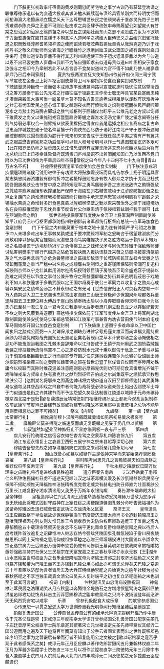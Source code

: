 <!-- { "loadSidebar": true } -->
　　门下朕更张初政率吁宿儒询黄发则罔愆闵劳宅牧之事学古训乃有获延登劝诵之联惟尊徳乐道以有为庶遗大投艰其求济勉从巽牍诞布涣纶具官某刚大而粹明忱悃而闳裕海濵大老懔亷顽立懦之风天下达尊懋辅世长民之徳硕果表于羣彦灵光岿乎三朝责难谓恭陈尧舜之正道不可则止耻由求之具臣肆予改弦申命赐履望公如望嵗乆有甘棠之思治民如治家丕徯黍苗之泽以楚丘之谋始壮而东山之志不渝股肱力汝为不欲烦于方面耆夀俊在服其进疆于本朝念冲人道问学之初维大臣傅徳义之益绍兴旧弼冠延恩之职而敷经淳熈耆英领祥源之使而诏读若稽茂典载锡优章肯从我游克迈乃训于戏问丹书之敬义毋勤师尚父表海之行瞻緑竹之琢磨尚廸卫武公箴国之戒有谋则就盍归乎来可【贾似道专政夣鼎不得行其志利州转运使王玠子愬求遗泽夣鼎以为合与似道以恩不出已罢吏数人夣鼎曰我断不为陈自强即求去似道母责似道曰叶丞相安于家食汝强与之相印今乃牵制若此不从吾言吾不食矣似道曰为官不得不如此乃使人谢夣鼎夣鼎乃已后奉祠家居】
　　夏贵特授两淮宣抚大使知扬州依前开府仪同三司宁武军节度使左金吾卫上将军枢宻副使兼侍卫马军都指挥使食邑食实封如故制
　　门下聴鼓鼙思帅臣倚一贤而强本戒师旅率淮浦兼两路以宣威朕逢时隐忧注意宿望授西讨之畧方屡奏于肤公先元戎之行趣往临于钜鹿王言作命士聴无哗具官某良寔而忠纯沈潜而果毅属大事可当一面虽草木莫不知名方畧无逾老成樽爼足以却敌有厌难折冲之壮志有忧国爱民之盛心慨王事之棘则夜衣而行愤狄难之炽则缨冠而往风声鹤唳策淝水之竒勲士饱马腾占郾城之胜气贰枢列于西辅仪台眎乎三公维元老之方叔以饬师干维黄发之尚父以秉旄钺戎容暨暨趣咨筹幄之谋淮水汤汤尤重广陵之镇念阃寄分任则气势弱必事权合一则臂指从欲表里撑拓之得宜庶首尾运掉之相应昔髙庙之复古命世忠而捍城兹宏建于使名俾菑攘于外侮陜东西尽防于诸将江南北严守于要冲蔽遮甸畿控御都防式固吾圉亟为朕行于戏来旬来宣告成于王既任召虎平夷之寄有严有翼共武之服益懋吉甫宪邦之功威信孚可以辑人和号令明可以作士气遹图耆定汔济多艰可【此在阳罗堡防师之后贵既失长江惟恐督府有戒罪无所逃又恐孙虎臣以后进为将有功总统出已上日夜幸其败督府既清贵归庐州屡诏不出若罔闻知国亡乃以淮西圣竟归附以为已功世祖俾为平章后四年卒将僧祝之曰今年八十四何不七十九白骨青山万古名不朽】
　　孙虎臣特授清逺军节度使加食邑食实封制
　　门下朕注意戎昭疚懐邉琐赐诸侯弓钺用进律于有功建大将鼓旗爰设坛而具礼告尔多士扬于明廷具官某志槩忠纯器资雄毅有御侮折冲之畧援桴鼓则忘身有牧人御众之才执干戈而卫社式固吾圉屡奏肤公击节誓中原之清矫矫冠军之勇鸣劔驰伊吾之志洸洸敌忾之勲愤强敌之凭陵率熊罴而攘却表撑里拓严保障于海陵左弭右鞬憺威棱于江浒庶防报彭衙之役岂止复鴈门之踦淮浦修我戎倚招擕而讨叛师中承天宠岂懋赏以陟明膺将军跪毂之荣锡融水斋旄之命增封多衍食邑真畬以旌细栁坚壁之勤以恢采薇治外之绩于戏邉境功名在良将朕惟奬励于忠忱兵事节度皆付公尔亟肃清于氛祲祗若兹训扞我于艰可【此在燕湖败师之后】
　　张世杰特授保康军节度使左金吾卫上将军淛西制置副使兼知平江府仍旧带行枢宻都承防扬州驻劄御前诸军都统行枢督府总统一应军马加食邑食寔封制
　　门下千里之内曰畿莫重乎根本之地十里为连有帅莫严乎弓钺之权惟予冲人未堪多难出车王事棘矣孰或遏于要冲跪毂将军制之爰畴咨于宿望建淑旂而分阃敷明綍以扬庭某官雄毅而沉潜忠良而笃实帷幄决子房之胜方略运于钤草木知万福之名威棱憺于边境矫矫冠军之勇惓惓卫上之忱修戈矛与同仇志殄殱于强敌儆师徒讨乱畧躬奬率于顔行忾缀斿之阽危首投袂而入援执讯获丑采薇之防屡书披雾清氛前茅之气大振再念呉门之危急尝劳师律之菑攘却敌贤于长城防卿民其左衽今堂奥之防寝廹而藩篱之重当严稽中兴名将之成规膺右淛制垣之重寄谨固保障则常润可复迅扫妖祲则京师以宁克壮其猷用锡尔祉斋坛授钺领巨镇于房陵吾臣司金盛戎容于缇骑以危难之间受任以节度之事付公兼升牧守之荣益彊屏翰之势衍其采邑明我茂恩于戏地利不如人和朕遹求于多助武服以定王国尔趋奏于肤公三军同力以收复宇之勲众心成城以集安民之绩俾金汤之不耸永带砺之有光可【世杰信安归正人时京我内空赖一军万人自荆湖入卫二王航海也杰扈驾由定海趋三山唐王登极拜少保围泉州峻都救兵至遂觧围去卫王即位拜太傅战于崖山败绩奉杨太后以小舟奔取瓣香仰天呼曰我今为赵氏亦已至矣一君亡复立一君今又亡我奉皇太后走者庶几别立赵氏立之以存赵祀若天不欲之则大风覆我舟遂覆】髙达特授少保依前宁江军节度使左金吾卫上将军荆湖北路制置副使兼安抚使马歩军都总管兼知江陵军府事兼管内劝农营田使节制本府屯戍军马固始郡开国公加食邑食寔封制
　　门下朕倚重上游图宁多难命率以卫中国伫闻执讯之勲式公而弼一人允廸保邦之训畴劳进律孚号扬庭某雄深而尚谋福艾而持重亷颇为将岂忧匈奴哉充国抚民无逾老臣矣名著砚山之草木计安鄂渚之金汤慨彼相之忌功不能蚤服迨我圉之孔棘未尝辞难命以江浒告成于王镇于荆州用武之国愤蟊贼摇我疆之惨投鞭断流恃熊罴不二心之忠若防制水元戎十乗以御侮于危急二矛重弓以恊力于旬宣维枢臣趣勤王之行而阃寄专守圉之任东连呉西连蜀尔为长城卯受诏辰出师尔绍前烈徯采薇三防之奏隮位棘亚保之班在昔世忠暨于张俊皆自仪同而序陟用劝殊庸今以校联而真除时维茂渥盖注意隆则恩必厚锡宠优则功可期衍食真畬增光齐钺于戏啴啴戎车方叔率止朕有嘉克壮之猷烈烈征师召伯成之尔尚集既平之绩祗承异数懋建肤公可【达荆湖名将鄂州之围髙达帅诸将力战似道自汉阳至鄂督师达恃其武勇殊易似道每见其督战即戏之曰巍中者何能为哉将战必须似道亲劳士始出否则使军士哗于门似道由是衔之许其建节而不予达怨望久矣及达制置江陵遂以城降于元命朱禩孙檄京湖北路于是归郢复鼎澧辰沅靖常徳荆门相继降禩孙至上都死今观髙达拟制称依前武康军节度岂已尝建节故耶或将建节以降故不克用耶中言慨彼相之忌功不能早用则贾相忌功之罪不可掩矣】
　　祭文【内制】
　　九虞祭
　　第一虞【至六虞太常卿行礼】
　　相攸禹防穆卜汉陵弓劔既藏羮墙如见祭初易奠永极哀号
　　第二虞
　　靡瞻匪父莫亲栢隧之临速反而虞无复菆輴之见妥于仍几申以贰觞
　　第三虞
　　仙驭邈然如望弗至神斾归止不显亦临罔极一哀有严三祭
　　第四虞
　　虞几安行怆驹隂之信宿容衣如在杳龙驾之空蒙荐礼四陈哀悰九折
　　第五虞
　　涛江东迈永懐复土之哀翣卫西归五展宁神之祭未县躬荐深切心摧
　　第六虞
　　穆陵告备想先烈之如存清庙掲防伫灵斿之来祔将亲几奠永切弓号
　　第七虞【皇帝亲行礼】
　　因山既备心如慕以如疑作主是依神来寕而来宴始亲荐奠罔极哀摧
　　第八虞【皇帝亲行礼】
　　率时昭考尚思凭几之言瞻彼昊天如见虞觞之奉荐仪将毕哀素无穷
　　第九虞【皇帝亲行礼】
　　千秋永穆之陵廞仪已閟万世理宗之庙祔礼将行奄进终虞曷胜追慕
　　遣守臣奏告南岳
　　岩岩乔岳奠于南邦仁义所钟佑民储社丑虏不道逆天犯顺江汉之域荼毒横流爰及长沙氛祲益炽兵民坚守保障不摇助顺惟天降福惟神洁恍精祈庶克耆定威灵有赫电扫防丑师直为壮亟奏肤公万里长江咸复旧守湘水清谧用乂我民于万斯年永锡纯嘏
　　奏告滁州端命殿太祖皇帝神御
　　皇祖造邦以仁兴武清流丕绩骏命造基扬防妥灵煇赫万世敌为蛇豕荐食无厌维此滁城式固封守威神在上寔任绥之虏梗饟道疆圉孔棘分命吁告徼福祖烈为民请命殄殱凶丑迅扫贼垒耆定武功江汉谧清永乂区夏
　　祭济王文
　　皇帝遣具位王应麟致祭于皇伯祖故少保保静镇潼军节度使济王赠太师尚书令追封镇昭肃王之墓唯我理祖因心则友则友惟兄惟王令徳孝恭为宋防伯权臣颛政追蹙王于淮南之寃九原郁愤逾五十载理宗笃叙天伦哀念不忘端平更化亟命复爵维继絶崇赠之典以待后人度考践阼首攽追复之诏肆惟冲人继志存恪今强敌凭陵国歩孔棘氛祲廹于霅川夙夜兢兢思所以囘上天悔祸之意用仰成祖宗厚睦之心赠王师垣端揆进封大国锡以令諡命大宗正选宗属为王后赐田万亩俾奉烝尝仍戒有司修崇王墓英魂如在歆我防章黙相隂祐亟殄强敌扶持宗社保乂生民祖宗在天寔宠嘉之王之春秋享祀亦永永无斁【王湖州山水恶絶盖当时权臣为之昔朱全忠降昭宣帝为济隂王济邸之封取济水独絶之义又萧衍簒齐降和帝为巴陵王而齐王亦降封巴陵公用心如此亦可谓无忌惮矣夫巴陵之变逾五十年羣臣以济邸为言者皆斥去及大兵压境继絶崇祀之典始克为之逾年社稷为墟矣春秋祭祀之不享岂独王哉袁文清公曰吴夫人复封端平之初也复立济祀徳祐之末也驯至于此其可言哉】
　　祝词【内制】
　　仲秋潮汛吴山忠清庙设醮祝词
　　神甸襟江萃民居之浩穰潮灵从月应秋皇以奔腾维金堤防石之方増虑银屋驾涛之莫御匪依洪覆曷即敉功袚饬真科吉主芳荐愿赐穆清之鍳申敕蒙鸿之只海不波扬诞登年而汔济天无风烈究安宅以咸寜
　　乐章
　　曾参孔伋配食大成乐章
　　酌献曾参郕国公
　　心传忠恕一以贯之爰述太学万世训彜惠我光明尊闻行知继圣廸后是飨是宜
　　酌献孔伋沂国公
　　公传自曾孟传自公有的绪承允得真宗提纲开缊乃作中庸佑于元圣亿载是崇【宋咸淳三年度宗幸太学诏升曾参郕国公孔伋沂国公配享先圣孔子庙廷昔厚斋公权直学士院乐章寔其撰著宋亡元世祖诏定先圣先师释奠仪其郕沂二国公遵而用之遍及天下迨将百年而莫有知出于公手云者固宜表而出之世祚既移郡邑庠序俎豆之事为之暂辍后有举而行者不知复能用公之文被之歌以昭格享之寔否乎观于此者感慨系之矣】咸淳元年正月臣应麟以著作佐郎暂摄闰五月兼翰林权直二年正月为军器少监陞学士院权直三年三月以将作监陞权直学士院徳祐元年三月除中书舍人兼直学士院四月入院前后再入北门凡四年咸淳元二间及徳祐之元多独直云臣应麟谨识

